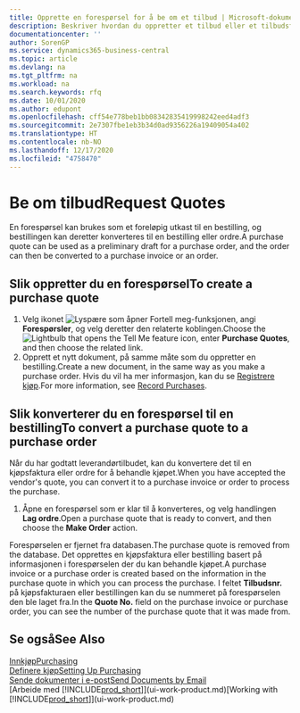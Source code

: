 ```yaml
---
title: Opprette en forespørsel for å be om et tilbud | Microsoft-dokumentasjon
description: Beskriver hvordan du oppretter et tilbud eller et tilbudsforespørselsdokument for å registrere tilbudet til en kunde og selge produkter under visse betingelser.
documentationcenter: ''
author: SorenGP
ms.service: dynamics365-business-central
ms.topic: article
ms.devlang: na
ms.tgt_pltfrm: na
ms.workload: na
ms.search.keywords: rfq
ms.date: 10/01/2020
ms.author: edupont
ms.openlocfilehash: cff54e778beb1bb08342835419998242eed4adf3
ms.sourcegitcommit: 2e7307fbe1eb3b34d0ad9356226a19409054a402
ms.translationtype: HT
ms.contentlocale: nb-NO
ms.lasthandoff: 12/17/2020
ms.locfileid: "4758470"
---
```

# <a name="request-quotes"></a><span data-ttu-id="c8721-103">Be om tilbud</span><span class="sxs-lookup"><span data-stu-id="c8721-103">Request Quotes</span></span>
<span data-ttu-id="c8721-104">En forespørsel kan brukes som et foreløpig utkast til en bestilling, og bestillingen kan deretter konverteres til en bestilling eller ordre.</span><span class="sxs-lookup"><span data-stu-id="c8721-104">A purchase quote can be used as a preliminary draft for a purchase order, and the order can then be converted to a purchase invoice or an order.</span></span>


## <a name="to-create-a-purchase-quote"></a><span data-ttu-id="c8721-105">Slik oppretter du en forespørsel</span><span class="sxs-lookup"><span data-stu-id="c8721-105">To create a purchase quote</span></span>
1. <span data-ttu-id="c8721-106">Velg ikonet ![Lyspære som åpner Fortell meg-funksjonen](media/ui-search/search_small.png "Fortell hva du vil gjøre"), angi **Forespørsler**, og velg deretter den relaterte koblingen.</span><span class="sxs-lookup"><span data-stu-id="c8721-106">Choose the ![Lightbulb that opens the Tell Me feature](media/ui-search/search_small.png "Tell me what you want to do") icon, enter **Purchase Quotes**, and then choose the related link.</span></span>
2. <span data-ttu-id="c8721-107">Opprett et nytt dokument, på samme måte som du oppretter en bestilling.</span><span class="sxs-lookup"><span data-stu-id="c8721-107">Create a new document, in the same way as you make a purchase order.</span></span> <span data-ttu-id="c8721-108">Hvis du vil ha mer informasjon, kan du se [Registrere kjøp](purchasing-how-record-purchases.md).</span><span class="sxs-lookup"><span data-stu-id="c8721-108">For more information, see [Record Purchases](purchasing-how-record-purchases.md).</span></span>

## <a name="to-convert-a-purchase-quote-to-a-purchase-order"></a><span data-ttu-id="c8721-109">Slik konverterer du en forespørsel til en bestilling</span><span class="sxs-lookup"><span data-stu-id="c8721-109">To convert a purchase quote to a purchase order</span></span>
<span data-ttu-id="c8721-110">Når du har godtatt leverandørtilbudet, kan du konvertere det til en kjøpsfaktura eller ordre for å behandle kjøpet.</span><span class="sxs-lookup"><span data-stu-id="c8721-110">When you have accepted the vendor's quote, you can convert it to a purchase invoice or order to process the purchase.</span></span>

1. <span data-ttu-id="c8721-111">Åpne en forespørsel som er klar til å konverteres, og velg handlingen **Lag ordre**.</span><span class="sxs-lookup"><span data-stu-id="c8721-111">Open a purchase quote that is ready to convert, and then choose the **Make Order** action.</span></span>

<span data-ttu-id="c8721-112">Forespørselen er fjernet fra databasen.</span><span class="sxs-lookup"><span data-stu-id="c8721-112">The purchase quote is removed from the database.</span></span> <span data-ttu-id="c8721-113">Det opprettes en kjøpsfaktura eller bestilling basert på informasjonen i forespørselen der du kan behandle kjøpet.</span><span class="sxs-lookup"><span data-stu-id="c8721-113">A purchase invoice or a purchase order is created based on the information in the purchase quote in which you can process the purchase.</span></span> <span data-ttu-id="c8721-114">I feltet **Tilbudsnr.** på kjøpsfakturaen eller bestillingen kan du se nummeret på forespørselen den ble laget fra.</span><span class="sxs-lookup"><span data-stu-id="c8721-114">In the **Quote No.** field on the purchase invoice or purchase order, you can see the number of the purchase quote that it was made from.</span></span>

## <a name="see-also"></a><span data-ttu-id="c8721-115">Se også</span><span class="sxs-lookup"><span data-stu-id="c8721-115">See Also</span></span>
[<span data-ttu-id="c8721-116">Innkjøp</span><span class="sxs-lookup"><span data-stu-id="c8721-116">Purchasing</span></span>](purchasing-manage-purchasing.md)  
[<span data-ttu-id="c8721-117">Definere kjøp</span><span class="sxs-lookup"><span data-stu-id="c8721-117">Setting Up Purchasing</span></span>](purchasing-setup-purchasing.md)  
[<span data-ttu-id="c8721-118">Sende dokumenter i e-post</span><span class="sxs-lookup"><span data-stu-id="c8721-118">Send Documents by Email</span></span>](ui-how-send-documents-email.md)  
<span data-ttu-id="c8721-119">[Arbeide med [!INCLUDE[prod_short](includes/prod_short.md)]](ui-work-product.md)</span><span class="sxs-lookup"><span data-stu-id="c8721-119">[Working with [!INCLUDE[prod_short](includes/prod_short.md)]](ui-work-product.md)</span></span>
